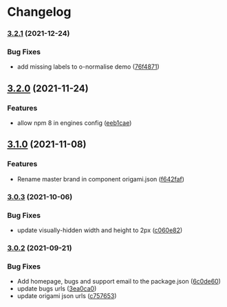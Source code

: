 # Changelog

### [3.2.1](https://www.github.com/Financial-Times/origami/compare/o-normalise-v3.2.0...o-normalise-v3.2.1) (2021-12-24)


### Bug Fixes

* add missing labels to o-normalise demo ([76f4871](https://www.github.com/Financial-Times/origami/commit/76f4871cdb86cad4aee43f36f49d90f275d167ff))

## [3.2.0](https://www.github.com/Financial-Times/origami/compare/o-normalise-v3.1.0...o-normalise-v3.2.0) (2021-11-24)


### Features

* allow npm 8 in engines config ([eeb1cae](https://www.github.com/Financial-Times/origami/commit/eeb1cae6e7f0379e647f2b41240b1f294997d528))

## [3.1.0](https://www.github.com/Financial-Times/origami/compare/o-normalise-v3.0.3...o-normalise-v3.1.0) (2021-11-08)


### Features

* Rename master brand in component origami.json ([f642faf](https://www.github.com/Financial-Times/origami/commit/f642faf0574d84ea8185b56e6090c8015def27e6))

### [3.0.3](https://www.github.com/Financial-Times/origami/compare/o-normalise-v3.0.2...o-normalise-v3.0.3) (2021-10-06)


### Bug Fixes

* update visually-hidden width and height to 2px ([c060e82](https://www.github.com/Financial-Times/origami/commit/c060e82dd2f04c8a12865eed26a391e290e571ea))

### [3.0.2](https://www.github.com/Financial-Times/origami/compare/o-normalise-v3.0.1...o-normalise-v3.0.2) (2021-09-21)


### Bug Fixes

* Add homepage, bugs and support email to the package.json ([6c0de60](https://www.github.com/Financial-Times/origami/commit/6c0de60ebd6e64c4dd16d000fcc6b79412ce30f4))
* update bugs urls ([3ea0ca0](https://www.github.com/Financial-Times/origami/commit/3ea0ca03bcb6e55142a77387ad0fff5ddf056d44))
* update origami json urls ([c757653](https://www.github.com/Financial-Times/origami/commit/c7576532b5a14f0462d5346dfb63238be025602e))
